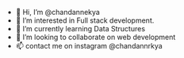 - 👋 Hi, I’m @chandannekya
- 👀 I’m interested in Full stack development.
- 🌱 I’m currently learning Data Structures 
- 💞️ I’m looking to collaborate on web development 
- 📫 contact me on instagram @chandannrkya

<!---
chandannekya/chandannekya is a ✨ special ✨ repository because its `README.md` (this file) appears on your GitHub profile.
You can click the Preview link to take a look at your changes.
--->
